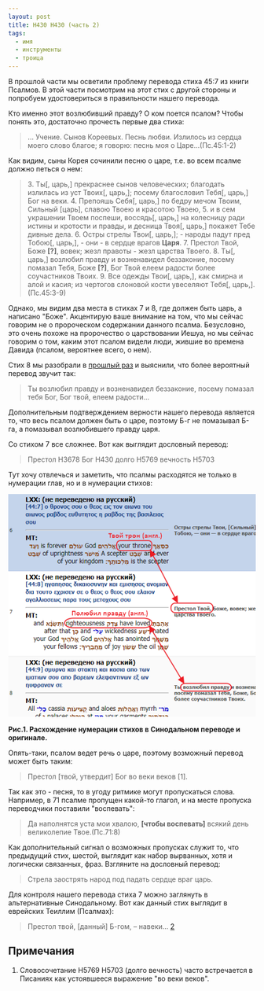 ```yaml
---
layout: post
title: H430 H430 (часть 2)
tags: 
  - имя
  - инструменты
  - троица
---
```


В прошлой части мы осветили проблему перевода стиха 45:7 из книги Псалмов. В этой части посмотрим на этот стих с другой стороны и попробуем удостовериться в правильности нашего перевода.

Кто именно этот возлюбивший правду? О ком поется псалом? Чтобы понять это, достаточно прочесть первые два стиха:

> ... Учение. Сынов Кореевых. Песнь любви. Излилось из сердца моего слово благое; я говорю: песнь моя о Царе...(Пс.45:1-2)

Как видим, сыны Корея сочинили песню о царе, т.е. во всем псалме должно петься о нем:

> <span>3.</span> Ты[, царь,] прекраснее сынов человеческих; благодать излилась из уст Твоих[, царь,]; посему благословил Тебя[, царь,] Бог на веки. 4. Препояшь Себя[, царь,] по бедру мечом Твоим, Сильный [царь], славою Твоею и красотою Твоею, 5. и в сем украшении Твоем поспеши, воссядь[, царь,] на колесницу ради истины и кротости и правды, и десница Твоя[, царь,] покажет Тебе дивные дела. 6. Остры стрелы Твои[, царь,]; - народы падут пред Тобою[, царь,], - они - в сердце врагов **Царя**. 7. Престол Твой, Боже **[?]**, вовек; жезл правоты - жезл царства Твоего. 8. Ты[, царь,] возлюбил правду и возненавидел беззаконие, посему помазал Тебя, Боже **[?]**, Бог Твой елеем радости более соучастников Твоих. 9. Все одежды Твои[, царь,], как смирна и алой и касия; из чертогов слоновой кости увеселяют Тебя[, царь,].(Пс.45:3-9)

Однако, мы видим два места в стихах 7 и 8, где должен быть царь, а написано "Боже". Акцентирую ваше внимание на том, что мы сейчас говорим не о пророческом содержании данного псалма. Безусловно, это очень похоже на пророчество о царствовании Иешуа, но мы сейчас говорим о том, каким этот псалом видели люди, жившие во времена Давида (псалом, вероятнее всего, о нем).

Стих 8 мы разобрали в [прошлый раз](/h430-h430/) и выяснили, что более вероятный перевод звучит так:

> Ты возлюбил правду и возненавидел беззаконие, посему помазал тебя Бог, Бог твой, елеем радости...

Дополнительным подтверждением верности нашего перевода является то, что весь псалом должен быть о царе, поэтому Б-г не помазывал Б-га, а помазывал возлюбившего правду царя.

Со стихом 7 все сложнее. Вот как выглядит дословный перевод:

> Престол H3678 Бог H430 долго H5769 вечность H5703

Тут хочу отвлечься и заметить, что псалмы расходятся не только в нумерации глав, но и в нумерации стихов:

![Рис.1.](/images/h430-h430-2-1.png)

**Рис.1. Расхождение нумерации стихов в Синодальном переводе и оригинале.**

Опять-таки, псалом ведет речь о царе, поэтому возможный перевод может быть таким:

> Престол [твой, утвердит] Бог во веки веков [1].

Так как это - песня, то в угоду ритмике могут пропускаться слова. Например, в 71 псалме пропущен какой-то глагол, и на месте пропуска переводчики поставили "воспевать":

> Да наполнятся уста мои хвалою, **[чтобы воспевать]** всякий день великолепие Твое.(Пс.71:8)

Как дополнительный сигнал о возможных пропусках служит то, что предыдущий стих, шестой, выглядит как набор вырванных, хотя и логически связанных, фраз. Взгляните на дословный перевод:

> Стрела заострять народ под падать сердце враг царь.

Для контроля нашего перевода стиха 7 можно заглянуть в альтернативные Синодальному. Вот как данный стих выглядит в еврейских Теиллим (Псалмах):

> Престол твой, [данный] Б-гом, – навеки... [2](https://toldot.ru/limud/library/ktuvim/tehilim/)

## Примечания

1. Словосочетание H5769 H5703 (долго вечность) часто встречается в Писаниях как устоявшееся выражение "во веки веков".
